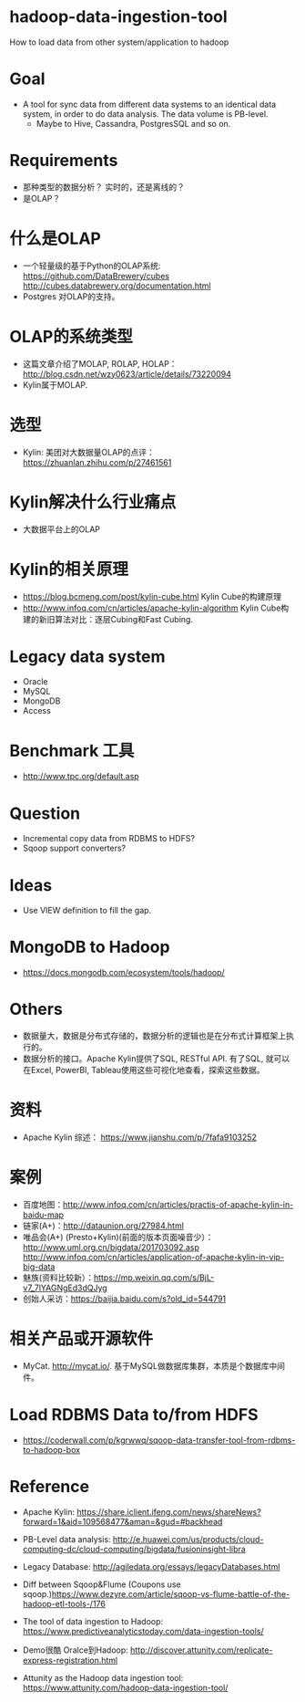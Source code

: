 # hadoop-data-ingestion-tool
How to load data from other system/application to hadoop


# Goal
* A tool for sync data from different data systems to an identical data system, in order to do data analysis. The data volume is PB-level.
    * Maybe to Hive, Cassandra, PostgresSQL and so on. 

# Requirements
* 那种类型的数据分析？ 实时的，还是离线的？
* 是OLAP？


# 什么是OLAP
* 一个轻量级的基于Python的OLAP系统: https://github.com/DataBrewery/cubes http://cubes.databrewery.org/documentation.html
* Postgres 对OLAP的支持。

# OLAP的系统类型
* 这篇文章介绍了MOLAP, ROLAP, HOLAP： http://blog.csdn.net/wzy0623/article/details/73220094 
* Kylin属于MOLAP.

# 选型
* Kylin: 美团对大数据量OLAP的点评： https://zhuanlan.zhihu.com/p/27461561

# Kylin解决什么行业痛点
* 大数据平台上的OLAP

# Kylin的相关原理
* https://blog.bcmeng.com/post/kylin-cube.html Kylin Cube的构建原理
* http://www.infoq.com/cn/articles/apache-kylin-algorithm Kylin Cube构建的新旧算法对比：逐层Cubing和Fast Cubing.


# Legacy data system
* Oracle
* MySQL
* MongoDB
* Access

# Benchmark 工具
* http://www.tpc.org/default.asp

# Question
* Incremental copy data from RDBMS to HDFS?
* Sqoop support converters?

# Ideas
* Use VIEW definition to fill the gap.

# MongoDB to Hadoop
* https://docs.mongodb.com/ecosystem/tools/hadoop/

# Others
* 数据量大，数据是分布式存储的，数据分析的逻辑也是在分布式计算框架上执行的。
* 数据分析的接口。Apache Kylin提供了SQL, RESTful API. 有了SQL, 就可以在Excel, PowerBI, Tableau使用这些可视化地查看，探索这些数据。

# 资料
* Apache Kylin 综述： https://www.jianshu.com/p/7fafa9103252

# 案例
* 百度地图：http://www.infoq.com/cn/articles/practis-of-apache-kylin-in-baidu-map
* 链家(A+)：http://dataunion.org/27984.html
* 唯品会(A+) (Presto+Kylin)(前面的版本页面噪音少）：http://www.uml.org.cn/bigdata/201703092.asp http://www.infoq.com/cn/articles/application-of-apache-kylin-in-vip-big-data 
* 魅族(资料比较新）：https://mp.weixin.qq.com/s/BjL-v7_7lYAGNgEd3dQJyg
* 创始人采访：https://baijia.baidu.com/s?old_id=544791

# 相关产品或开源软件
* MyCat. http://mycat.io/. 基于MySQL做数据库集群，本质是个数据库中间件。

# Load RDBMS Data to/from HDFS
* https://coderwall.com/p/kgrwwq/sqoop-data-transfer-tool-from-rdbms-to-hadoop-box

# Reference
* Apache Kylin: https://share.iclient.ifeng.com/news/shareNews?forward=1&aid=109568477&aman=&gud=#backhead

* PB-Level data analysis:   http://e.huawei.com/us/products/cloud-computing-dc/cloud-computing/bigdata/fusioninsight-libra

* Legacy Database: http://agiledata.org/essays/legacyDatabases.html
* Diff between Sqoop&Flume (Coupons use sqoop.)https://www.dezyre.com/article/sqoop-vs-flume-battle-of-the-hadoop-etl-tools-/176
* The tool of data ingestion to Hadoop: https://www.predictiveanalyticstoday.com/data-ingestion-tools/
* Demo很酷 Oralce到Hadoop: http://discover.attunity.com/replicate-express-registration.html
* Attunity as the Hadoop data ingestion tool: https://www.attunity.com/hadoop-data-ingestion-tool/ 

